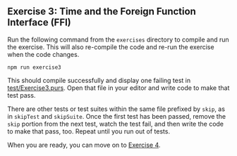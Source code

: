 ## Exercise 3: Time and the Foreign Function Interface (FFI)

Run the following command from the `exercises` directory to compile and run the exercise. This will also re-compile the code and re-run the exercise when the code changes.

```
npm run exercise3
```

This should compile successfully and display one failing test in [test/Exercise3.purs](test/Exercise3.purs). Open that file in your editor and write code to make that test pass.

There are other tests or test suites within the same file prefixed by `skip`, as in `skipTest` and `skipSuite`. Once the first test has been passed, remove the `skip` portion from the next test, watch the test fail, and then write the code to make that pass, too. Repeat until you run out of tests.

When you are ready, you can move on to [Exercise 4](Exercise4.md).